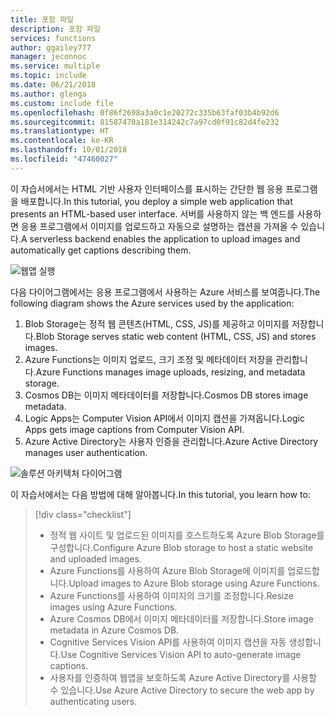 ```yaml
---
title: 포함 파일
description: 포함 파일
services: functions
author: ggailey777
manager: jeconnoc
ms.service: multiple
ms.topic: include
ms.date: 06/21/2018
ms.author: glenga
ms.custom: include file
ms.openlocfilehash: 0f86f2698a3a0c1e20272c335b63faf03b4b92d6
ms.sourcegitcommit: 81587470a181e314242c7a97cd0f91c82d4fe232
ms.translationtype: HT
ms.contentlocale: ko-KR
ms.lasthandoff: 10/01/2018
ms.locfileid: "47460027"
---
```

<span data-ttu-id="079fc-103">이 자습서에서는 HTML 기반 사용자 인터페이스를 표시하는 간단한 웹 응용 프로그램을 배포합니다.</span><span class="sxs-lookup"><span data-stu-id="079fc-103">In this tutorial, you deploy a simple web application that presents an HTML-based user interface.</span></span> <span data-ttu-id="079fc-104">서버를 사용하지 않는 백 엔드를 사용하면 응용 프로그램에서 이미지를 업로드하고 자동으로 설명하는 캡션을 가져올 수 있습니다.</span><span class="sxs-lookup"><span data-stu-id="079fc-104">A serverless backend enables the application to upload images and automatically get captions describing them.</span></span>

![웹앱 실행](media/functions-first-serverless-web-app/0-app-screenshot-finished.png)

<span data-ttu-id="079fc-106">다음 다이어그램에서는 응용 프로그램에서 사용하는 Azure 서비스를 보여줍니다.</span><span class="sxs-lookup"><span data-stu-id="079fc-106">The following diagram shows the Azure services used by the application:</span></span>

1. <span data-ttu-id="079fc-107">Blob Storage는 정적 웹 콘텐츠(HTML, CSS, JS)를 제공하고 이미지를 저장합니다.</span><span class="sxs-lookup"><span data-stu-id="079fc-107">Blob Storage serves static web content (HTML, CSS, JS) and stores images.</span></span>
2. <span data-ttu-id="079fc-108">Azure Functions는 이미지 업로드, 크기 조정 및 메타데이터 저장을 관리합니다.</span><span class="sxs-lookup"><span data-stu-id="079fc-108">Azure Functions manages image uploads, resizing, and metadata storage.</span></span>
3. <span data-ttu-id="079fc-109">Cosmos DB는 이미지 메타데이터를 저장합니다.</span><span class="sxs-lookup"><span data-stu-id="079fc-109">Cosmos DB stores image metadata.</span></span>
4. <span data-ttu-id="079fc-110">Logic Apps는 Computer Vision API에서 이미지 캡션을 가져옵니다.</span><span class="sxs-lookup"><span data-stu-id="079fc-110">Logic Apps gets image captions from Computer Vision API.</span></span>
5. <span data-ttu-id="079fc-111">Azure Active Directory는 사용자 인증을 관리합니다.</span><span class="sxs-lookup"><span data-stu-id="079fc-111">Azure Active Directory manages user authentication.</span></span>

![솔루션 아키텍처 다이어그램](media/functions-first-serverless-web-app/0-architecture.jpg)

<span data-ttu-id="079fc-113">이 자습서에서는 다음 방법에 대해 알아봅니다.</span><span class="sxs-lookup"><span data-stu-id="079fc-113">In this tutorial, you learn how to:</span></span>
> [!div class="checklist"]
> * <span data-ttu-id="079fc-114">정적 웹 사이트 및 업로드된 이미지를 호스트하도록 Azure Blob Storage를 구성합니다.</span><span class="sxs-lookup"><span data-stu-id="079fc-114">Configure Azure Blob storage to host a static website and uploaded images.</span></span>
> * <span data-ttu-id="079fc-115">Azure Functions를 사용하여 Azure Blob Storage에 이미지를 업로드합니다.</span><span class="sxs-lookup"><span data-stu-id="079fc-115">Upload images to Azure Blob storage using Azure Functions.</span></span>
> * <span data-ttu-id="079fc-116">Azure Functions를 사용하여 이미지의 크기를 조정합니다.</span><span class="sxs-lookup"><span data-stu-id="079fc-116">Resize images using Azure Functions.</span></span>
> * <span data-ttu-id="079fc-117">Azure Cosmos DB에서 이미지 메타데이터를 저장합니다.</span><span class="sxs-lookup"><span data-stu-id="079fc-117">Store image metadata in Azure Cosmos DB.</span></span>
> * <span data-ttu-id="079fc-118">Cognitive Services Vision API를 사용하여 이미지 캡션을 자동 생성합니다.</span><span class="sxs-lookup"><span data-stu-id="079fc-118">Use Cognitive Services Vision API to auto-generate image captions.</span></span>
> * <span data-ttu-id="079fc-119">사용자를 인증하여 웹앱을 보호하도록 Azure Active Directory를 사용할 수 있습니다.</span><span class="sxs-lookup"><span data-stu-id="079fc-119">Use Azure Active Directory to secure the web app by authenticating users.</span></span>

